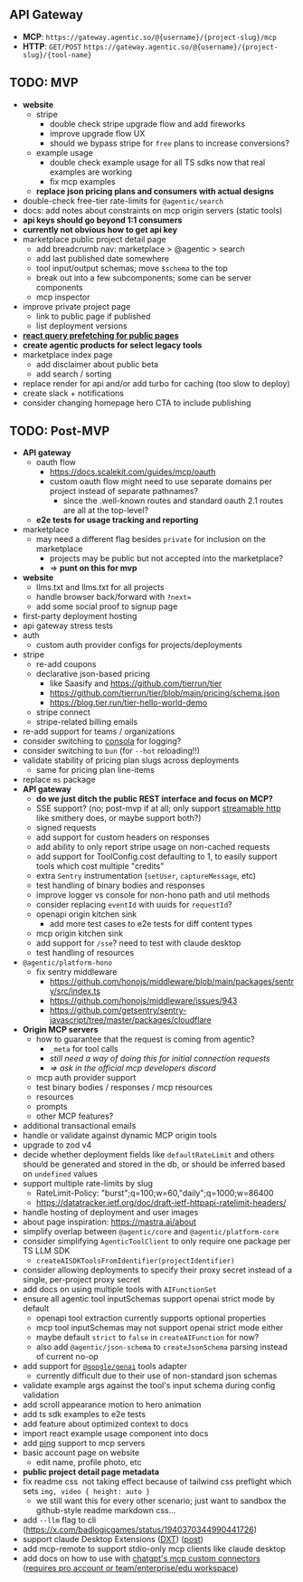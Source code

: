 ## API Gateway

- **MCP**: `https://gateway.agentic.so/@{username}/{project-slug}/mcp`
- **HTTP**: `GET/POST` `https://gateway.agentic.so/@{username}/{project-slug}/{tool-name}`

## TODO: MVP

- **website**
  - stripe
    - double check stripe upgrade flow and add fireworks
    - improve upgrade flow UX
    - should we bypass stripe for `free` plans to increase conversions?
  - example usage
    - double check example usage for all TS sdks now that real examples are working
    - fix mcp examples
  - **replace json pricing plans and consumers with actual designs**
- double-check free-tier rate-limits for `@agentic/search`
- docs: add notes about constraints on mcp origin servers (static tools)
- **api keys should go beyond 1:1 consumers**
- **currently not obvious how to get api key**
- marketplace public project detail page
  - add breadcrumb nav: marketplace > @agentic > search
  - add last published date somewhere
  - tool input/output schemas; move `$schema` to the top
  - break out into a few subcomponents; some can be server components
  - mcp inspector
- improve private project page
  - link to public page if published
  - list deployment versions
- [**react query prefetching for public pages**](https://tanstack.com/query/latest/docs/framework/react/guides/advanced-ssr#prefetching-and-dehydrating-data)
- **create agentic products for select legacy tools**
- marketplace index page
  - add disclaimer about public beta
  - add search / sorting
- replace render for api and/or add turbo for caching (too slow to deploy)
- create slack + notifications
- consider changing homepage hero CTA to include publishing

## TODO: Post-MVP

- **API gateway**
  - oauth flow
    - https://docs.scalekit.com/guides/mcp/oauth
    - custom oauth flow might need to use separate domains per project instead of separate pathnames?
      - since the .well-known routes and standard oauth 2.1 routes are all at the top-level?
  - **e2e tests for usage tracking and reporting**
- marketplace
  - may need a different flag besides `private` for inclusion on the marketplace
    - projects may be public but not accepted into the marketplace?
    - => **punt on this for mvp**
- **website**
  - llms.txt and llms.txt for all projects
  - handle browser back/forward with `?next=`
  - add some social proof to signup page
- first-party deployment hosting
- api gateway stress tests
- auth
  - custom auth provider configs for projects/deployments
- stripe
  - re-add coupons
  - declarative json-based pricing
    - like Saasify and https://github.com/tierrun/tier
    - https://github.com/tierrun/tier/blob/main/pricing/schema.json
    - https://blog.tier.run/tier-hello-world-demo
  - stripe connect
  - stripe-related billing emails
- re-add support for teams / organizations
- consider switching to [consola](https://github.com/unjs/consola) for logging?
- consider switching to `bun` (for `--hot` reloading!!)
- validate stability of pricing plan slugs across deployments
  - same for pricing plan line-items
- replace `ms` package
- **API gateway**
  - **do we just ditch the public REST interface and focus on MCP?**
  - SSE support? (no; post-mvp if at all; only support [streamable http](https://modelcontextprotocol.io/specification/2025-03-26/basic/transports#streamable-http) like smithery does, or maybe support both?)
  - signed requests
  - add support for custom headers on responses
  - add ability to only report stripe usage on non-cached requests
  - add support for ToolConfig.cost defaulting to 1, to easily support tools which cost multiple "credits"
  - extra `Sentry` instrumentation (`setUser`, `captureMessage`, etc)
  - test handling of binary bodies and responses
  - improve logger vs console for non-hono path and util methods
  - consider replacing `eventId` with uuids for `requestId`?
  - openapi origin kitchen sink
    - add more test cases to e2e tests for diff content types
  - mcp origin kitchen sink
  - add support for `/sse`? need to test with claude desktop
  - test handling of resources
- `@agentic/platform-hono`
  - fix sentry middleware
    - https://github.com/honojs/middleware/blob/main/packages/sentry/src/index.ts
    - https://github.com/honojs/middleware/issues/943
    - https://github.com/getsentry/sentry-javascript/tree/master/packages/cloudflare
- **Origin MCP servers**
  - how to guarantee that the request is coming from agentic?
    - `_meta` for tool calls
    - _still need a way of doing this for initial connection requests_
    - _=> ask in the official mcp developers discord_
  - mcp auth provider support
  - test binary bodies / responses / mcp resources
  - resources
  - prompts
  - other MCP features?
- additional transactional emails
- handle or validate against dynamic MCP origin tools
- upgrade to zod v4
- decide whether deployment fields like `defaultRateLimit` and others should be generated and stored in the db, or should be inferred based on `undefined` values
- support multiple rate-limits by slug
  - RateLimit-Policy: "burst";q=100;w=60,"daily";q=1000;w=86400
  - https://datatracker.ietf.org/doc/draft-ietf-httpapi-ratelimit-headers/
- handle hosting of deployment and user images
- about page inspiration: https://mastra.ai/about
- simplify overlap between `@agentic/core` and `@agentic/platform-core`
- consider simplifying `AgenticToolClient` to only require one package per TS LLM SDK
  - `createAISDKToolsFromIdentifier(projectIdentifier)`
- consider allowing deployments to specify their proxy secret instead of a single, per-project proxy secret
- add docs on using multiple tools with `AIFunctionSet`
- ensure all agentic tool inputSchemas support openai strict mode by default
  - openapi tool extraction currently supports optional properties
  - mcp tool inputSchemas may not support openai strict mode either
  - maybe default `strict` to `false` in `createAIFunction` for now?
  - also add `@agentic/json-schema` to `createJsonSchema` parsing instead of current no-op
- add support for [`@google/genai`](https://github.com/googleapis/js-genai) tools adapter
  - currently difficult due to their use of non-standard json schemas
- validate example args against the tool's input schema during config validation
- add scroll appearance motion to hero animation
- add ts sdk examples to e2e tests
- add feature about optimized context to docs
- import react example usage component into docs
- add [ping](https://modelcontextprotocol.io/specification/2025-03-26/basic/utilities/ping) support to mcp servers
- basic account page on website
  - edit name, profile photo, etc
- **public project detail page metadata**
- fix readme css <img height="..."> not taking effect because of tailwind css preflight which sets `img, video { height: auto }`
  - we still want this for every other scenario; just want to sandbox the github-style readme markdown css...
- add `--llm` flag to cli (https://x.com/badlogicgames/status/1940370344990441726)
- support claude Desktop Extensions ([DXT](https://github.com/anthropics/dxt)) ([post](https://www.anthropic.com/engineering/desktop-extensions))
- add mcp-remote to support stdio-only mcp clients like claude desktop
- add docs on how to use with [chatgpt's mcp custom connectors](https://platform.openai.com/docs/mcp) ([requires pro account or team/enterprise/edu workspace](https://help.openai.com/en/articles/11487775-connectors-in-chatgpt#h_d2a53d4230))
